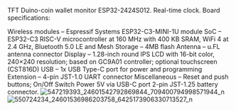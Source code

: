 TFT Duino-coin wallet monitor ESP32-2424S012. Real-time clock. Board specifications:

Wireless modules – Espressif Systems ESP32-C3-MINI-1U module
SoC – ESP32-C3 RISC-V microcontroller at 160 MHz with 400 KB SRAM, WiFi 4 at 2.4 GHz, Bluetooth 5.0 LE and Mesh
Storage – 4MB flash
Antenna – u.FL antenna connector
Display – 1.28-inch round IPS LCD with 16-bit color, 240×240 resolution; based on GC9A01 controller; optional touchscreen (CST816D)
USB – 1x USB Type-C port for power and programming
Extension – 4-pin JST-1.0 UART connector
Miscellaneous – Reset and push buttons; On/Off Switch
Power
5V via USB-C port
2-pin JST-1.25 battery connector.
![547219393_24601542792869844_709400794998571944_n](https://github.com/user-attachments/assets/b411efea-400a-4813-aef5-d62fa5a19a30)
![550724234_24601536986203758_6425173906330713527_n](https://github.com/user-attachments/assets/f1413db3-2559-4fe4-84c4-0ea897fd72a2)
